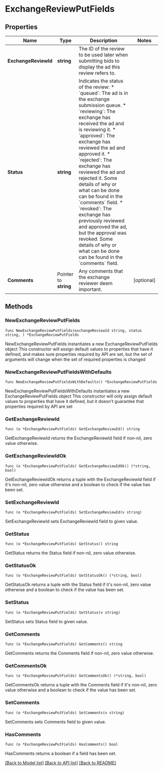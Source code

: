 # ExchangeReviewPutFields

## Properties

Name | Type | Description | Notes
------------ | ------------- | ------------- | -------------
**ExchangeReviewId** | **string** | The ID of the review to be used later when submitting bids to display the ad this review refers to. | 
**Status** | **string** | Indicates the status of the review: * &#x60;queued&#x60;: The ad is in the exchange submission queue. * &#x60;reviewing&#x60;: The exchange has received the ad and is reviewing it. * &#x60;approved&#x60;: The exchange has reviewed the ad and approved it. * &#x60;rejected&#x60;: The exchange has reviewed the ad and rejected it. Some details of why or what can be done can be found in the &#x60;comments&#x60; field. * &#x60;revoked&#x60;: The exchange has previously reviewed and approved the ad, but the approval was revoked. Some details of why or what can be done can be found in the &#x60;comments&#x60; field. | 
**Comments** | Pointer to **string** | Any comments that the exchange reviewer deem important. | [optional] 

## Methods

### NewExchangeReviewPutFields

`func NewExchangeReviewPutFields(exchangeReviewId string, status string, ) *ExchangeReviewPutFields`

NewExchangeReviewPutFields instantiates a new ExchangeReviewPutFields object
This constructor will assign default values to properties that have it defined,
and makes sure properties required by API are set, but the set of arguments
will change when the set of required properties is changed

### NewExchangeReviewPutFieldsWithDefaults

`func NewExchangeReviewPutFieldsWithDefaults() *ExchangeReviewPutFields`

NewExchangeReviewPutFieldsWithDefaults instantiates a new ExchangeReviewPutFields object
This constructor will only assign default values to properties that have it defined,
but it doesn't guarantee that properties required by API are set

### GetExchangeReviewId

`func (o *ExchangeReviewPutFields) GetExchangeReviewId() string`

GetExchangeReviewId returns the ExchangeReviewId field if non-nil, zero value otherwise.

### GetExchangeReviewIdOk

`func (o *ExchangeReviewPutFields) GetExchangeReviewIdOk() (*string, bool)`

GetExchangeReviewIdOk returns a tuple with the ExchangeReviewId field if it's non-nil, zero value otherwise
and a boolean to check if the value has been set.

### SetExchangeReviewId

`func (o *ExchangeReviewPutFields) SetExchangeReviewId(v string)`

SetExchangeReviewId sets ExchangeReviewId field to given value.


### GetStatus

`func (o *ExchangeReviewPutFields) GetStatus() string`

GetStatus returns the Status field if non-nil, zero value otherwise.

### GetStatusOk

`func (o *ExchangeReviewPutFields) GetStatusOk() (*string, bool)`

GetStatusOk returns a tuple with the Status field if it's non-nil, zero value otherwise
and a boolean to check if the value has been set.

### SetStatus

`func (o *ExchangeReviewPutFields) SetStatus(v string)`

SetStatus sets Status field to given value.


### GetComments

`func (o *ExchangeReviewPutFields) GetComments() string`

GetComments returns the Comments field if non-nil, zero value otherwise.

### GetCommentsOk

`func (o *ExchangeReviewPutFields) GetCommentsOk() (*string, bool)`

GetCommentsOk returns a tuple with the Comments field if it's non-nil, zero value otherwise
and a boolean to check if the value has been set.

### SetComments

`func (o *ExchangeReviewPutFields) SetComments(v string)`

SetComments sets Comments field to given value.

### HasComments

`func (o *ExchangeReviewPutFields) HasComments() bool`

HasComments returns a boolean if a field has been set.


[[Back to Model list]](../README.md#documentation-for-models) [[Back to API list]](../README.md#documentation-for-api-endpoints) [[Back to README]](../README.md)


